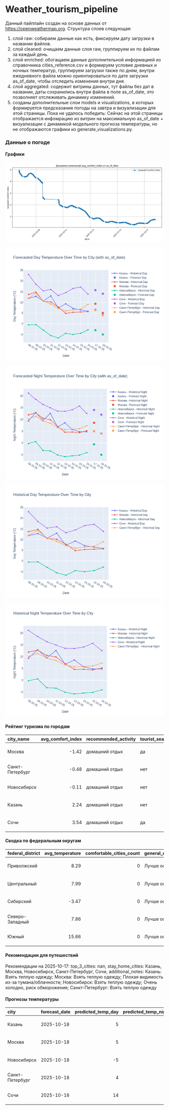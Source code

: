 # Weather_tourism_pipeline
Данный пайплайн создан на основе данных от https://openweathermap.org.
Структура слоев следующая:
  1) слой raw: 
  собираем данные как есть, фиксируем дату загрузки в названии файлов.
  2) слой cleaned:
  очищаем данные слоя raw, группируем их по файлам за каждый день.
  3) слой enriched:
  обогащаем данные дополнительной информацией из справочника cities_reference.csv и формируем условие дневных и ночных температур,
  группируем загрузки также по дням, внутри ежедневного файла можно ориентироваться по дате загрузки as_of_date, чтобы отследить изменения внутри дня.
  4) слой aggregated:
   содержит витрины данных, тут файлы без дат в названии, даты сохранились внутри файла в поле as_of_date, это позволняет отслеживать динамику изменений.
  6) созданы дополнительные слои models и visualizations, в которых формируется предсказания погоды на завтра и визуализации для этой страницы.
  Пока не удалось победить: Сейчас на этой страницы отображается инфомрацию из витрин на максимальную as_of_date + визуализации с динамикой модельного прогноза температуры, 
  но не отображаются графики из generate_visualizations.py.
<!-- WEATHER DATA START -->
### Данные о погоде

#### Графики
![Comfort Index Trend](data/visualizations/comfort_index_trend.png)

![Forecasted Day Temperature](data/visualizations/forecasted_day_temperature.png)

![Forecasted Night Temperature](data/visualizations/forecasted_night_temperature.png)

![Historical Day Temperature](data/visualizations/historical_day_temperature.png)

![Historical Night Temperature](data/visualizations/historical_night_temperature.png)

#### Рейтинг туризма по городам
| city_name       |   avg_comfort_index | recommended_activity   | tourist_season_match   | tourism_season   | tour_recommendation       | as_of_date          |
|:----------------|--------------------:|:-----------------------|:-----------------------|:-----------------|:--------------------------|:--------------------|
| Москва          |               -1.42 | домашний отдых         | да                     | Круглогодично    | домашний отдых в сезон    | 2025-10-17 18:47:00 |
| Санкт-Петербург |               -0.48 | домашний отдых         | нет                    | Май-Сентябрь     | домашний отдых вне сезона | 2025-10-17 18:47:00 |
| Новосибирск     |               -0.11 | домашний отдых         | нет                    | Июнь-Август      | домашний отдых вне сезона | 2025-10-17 18:47:00 |
| Казань          |                2.24 | домашний отдых         | нет                    | Май-Сентябрь     | домашний отдых вне сезона | 2025-10-17 18:47:00 |
| Сочи            |                3.54 | домашний отдых         | да                     | Май-Октябрь      | домашний отдых в сезон    | 2025-10-17 18:47:00 |

#### Сводка по федеральным округам
| federal_district   |   avg_temperature |   comfortable_cities_count | general_recommendation   | as_of_date          |
|:-------------------|------------------:|---------------------------:|:-------------------------|:--------------------|
| Приволжский        |              8.29 |                          0 | Лучше остаться дома      | 2025-10-17 18:47:00 |
| Центральный        |              7.99 |                          0 | Лучше остаться дома      | 2025-10-17 18:47:00 |
| Сибирский          |             -3.47 |                          0 | Лучше остаться дома      | 2025-10-17 18:47:00 |
| Северо-Западный    |              7.86 |                          0 | Лучше остаться дома      | 2025-10-17 18:47:00 |
| Южный              |             15.66 |                          0 | Лучше остаться дома      | 2025-10-17 18:47:00 |

#### Рекомендации для путешествий
Рекомендации на 2025-10-17: top_3_cities: nan, stay_home_cities: Казань, Москва, Новосибирск, Санкт-Петербург, Сочи, additional_notes: Казань: Взять теплую одежду; Москва: Взять теплую одежду; Плохая видимость из-за тумана/облачности; Новосибирск: Взять теплую одежду; Очень холодно, риск обморожения; Санкт-Петербург: Взять теплую одежду

#### Прогнозы температуры
| city            | forecast_date   |   predicted_temp_day |   predicted_temp_night | model_type       | as_of_date          |
|:----------------|:----------------|---------------------:|-----------------------:|:-----------------|:--------------------|
| Казань          | 2025-10-18      |                    5 |                      4 | LinearRegression | 2025-10-17 18:47:27 |
| Москва          | 2025-10-18      |                    5 |                      4 | LinearRegression | 2025-10-17 18:47:27 |
| Новосибирск     | 2025-10-18      |                   -5 |                     -5 | LinearRegression | 2025-10-17 18:47:27 |
| Санкт-Петербург | 2025-10-18      |                    4 |                      4 | LinearRegression | 2025-10-17 18:47:27 |
| Сочи            | 2025-10-18      |                   14 |                     12 | LinearRegression | 2025-10-17 18:47:27 |


<!-- WEATHER DATA END -->
